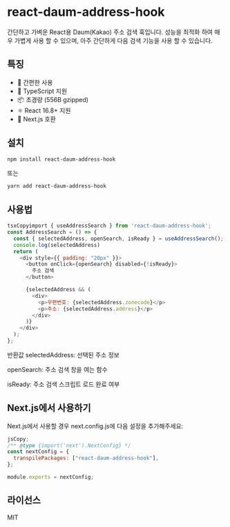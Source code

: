 # react-daum-address-hook

간단하고 가벼운 React용 Daum(Kakao) 주소 검색 훅입니다.
성능을 최적화 하여 매우 가볍게 사용 할 수 있으며, 아주 간단하게 다음 검색 기능을 사용 할 수 있습니다.

## 특징

- 🚀 간편한 사용
- 🎯 TypeScript 지원
- 📦 초경량 (556B gzipped)
- ⚛️ React 16.8+ 지원
- 🔄 Next.js 호환

## 설치

```bash
npm install react-daum-address-hook
```

또는

```bash
yarn add react-daum-address-hook
```

## 사용법

```js
tsxCopyimport { useAddressSearch } from 'react-daum-address-hook';
const AddressSearch = () => {
  const { selectedAddress, openSearch, isReady } = useAddressSearch();
  console.log(selectedAddress)
  return (
    <div style={{ padding: "20px" }}>
      <button onClick={openSearch} disabled={!isReady}>
        주소 검색
      </button>

      {selectedAddress && (
        <div>
          <p>우편번호: {selectedAddress.zonecode}</p>
          <p>주소: {selectedAddress.address}</p>
        </div>
      )}
    </div>
  );
};
```

반환값
selectedAddress: 선택된 주소 정보

openSearch: 주소 검색 창을 여는 함수

isReady: 주소 검색 스크립트 로드 완료 여부

## Next.js에서 사용하기

Next.js에서 사용할 경우 next.config.js에 다음 설정을 추가해주세요:

```js
jsCopy;
/** @type {import('next').NextConfig} */
const nextConfig = {
  transpilePackages: ["react-daum-address-hook"],
};

module.exports = nextConfig;
```

## 라이선스

MIT
